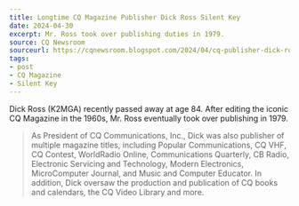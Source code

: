 ```yaml
---
title: Longtime CQ Magazine Publisher Dick Ross Silent Key
date: 2024-04-30
excerpt: Mr. Ross took over publishing duties in 1979.
source: CQ Newsroom
sourceurl: https://cqnewsroom.blogspot.com/2024/04/cq-publisher-dick-ross-k2mga-sk.html
tags:
- post
- CQ Magazine
- Silent Key
---
```

Dick Ross (K2MGA) recently passed away at age 84. After editing the iconic CQ Magazine in the 1960s, Mr. Ross eventually took over publishing in 1979.

> As President of CQ Communications, Inc., Dick was also publisher of multiple magazine titles, including Popular Communications, CQ VHF, CQ Contest, WorldRadio Online, Communications Quarterly, CB Radio, Electronic Servicing and Technology, Modern Electronics, MicroComputer Journal, and Music and Computer Educator. In addition, Dick oversaw the production and publication of CQ books and calendars, the CQ Video Library and more.